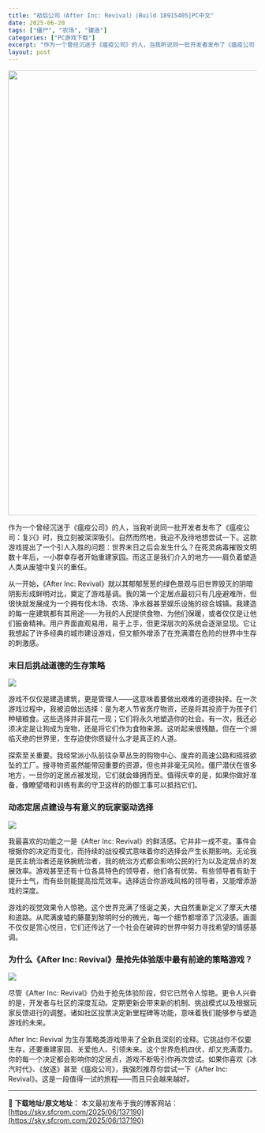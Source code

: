 ```yaml
---
title: "劫后公司（After Inc: Revival）|Build 18915405|PC中文"
date: 2025-06-20
tags: ["僵尸", "农场", "建造"]
categories: ["PC游戏下载"]
excerpt: "作为一个曾经沉迷于《瘟疫公司》的人，当我听说同一批开发者发布了《瘟疫公司：复兴》时，我立刻被深深吸引。自然而然地，我迫不及待地想尝试一下。这款游戏提出了一个引人入胜的问题：世界末日之后会发生什么？在死灵病毒摧毁文明数十年后，一小群幸存者开始重建家园。而这正是我们介入的地方——肩负着塑造人类从废墟中复&hellip;"
layout: post
---
```


<img class="aligncenter size-full wp-image-137191" src="https://sky.sfcrom.com/wp-content/uploads/2025/06/2025062001240996.webp" alt="" width="600" height="900" />

作为一个曾经沉迷于《瘟疫公司》的人，当我听说同一批开发者发布了《瘟疫公司：复兴》时，我立刻被深深吸引。自然而然地，我迫不及待地想尝试一下。这款游戏提出了一个引人入胜的问题：世界末日之后会发生什么？在死灵病毒摧毁文明数十年后，一小群幸存者开始重建家园。而这正是我们介入的地方——肩负着塑造人类从废墟中复兴的重任。

从一开始，《After Inc: Revival》就以其郁郁葱葱的绿色景观与旧世界毁灭的阴暗阴影形成鲜明对比，奠定了游戏基调。我的第一个定居点最初只有几座避难所，但很快就发展成为一个拥有伐木场、农场、净水器甚至娱乐设施的综合城镇。我建造的每一座建筑都有其用途——为我的人民提供食物、为他们保暖，或者仅仅是让他们振奋精神。用户界面直观易用，易于上手，但更深层次的系统会逐渐显现。它让我想起了许多经典的城市建设游戏，但又额外增添了在充满潜在危险的世界中生存的刺激感。
<h3>末日后挑战道德的生存策略</h3>
<img src="https://shared.akamai.steamstatic.com/store_item_assets/steam/apps/3337140/1b9ba4435f110c79542867ba4c7d97d9ec45bbd6/ss_1b9ba4435f110c79542867ba4c7d97d9ec45bbd6.1920x1080.jpg?t=1750262798" />

游戏不仅仅是建造建筑，更是管理人——这意味着要做出艰难的道德抉择。在一次游戏过程中，我被迫做出选择：是为老人节省医疗物资，还是将其投资于为孩子们种植粮食。这些选择并非昙花一现；它们将永久地塑造你的社会。有一次，我还必须决定是让狗成为宠物，还是将它们作为食物来源。这听起来很残酷，但在一个濒临灭绝的世界里，生存迫使你质疑什么才是真正的人道。

探索至关重要。我经常派小队前往杂草丛生的购物中心、废弃的高速公路和摇摇欲坠的工厂。搜寻物资虽然能带回重要的资源，但也并非毫无风险。僵尸潜伏在很多地方，一旦你的定居点被发现，它们就会蜂拥而至。值得庆幸的是，如果你做好准备，像瞭望塔和训练有素的守卫这样的防御工事可以抵挡它们。
<h3>动态定居点建设与有意义的玩家驱动选择</h3>
<img src="https://shared.akamai.steamstatic.com/store_item_assets/steam/apps/3337140/ba5beff84e13a775a876a84341f963fca7d5d2b7/ss_ba5beff84e13a775a876a84341f963fca7d5d2b7.1920x1080.jpg?t=1750262798" />

我最喜欢的功能之一是《After Inc: Revival》的鲜活感。它并非一成不变。事件会根据你的决定而变化，而持续的战役模式意味着你的选择会产生长期影响。无论我是民主统治者还是铁腕统治者，我的统治方式都会影响公民的行为以及定居点的发展效率。游戏甚至还有十位各具特色的领导者，他们各有优势。有些领导者有助于提升士气，而有些则能提高拾荒效率。选择适合你游戏风格的领导者，又能增添游戏的深度。

游戏的视觉效果令人惊艳。这个世界充满了怪诞之美，大自然重新定义了摩天大楼和道路。从爬满废墟的藤蔓到黎明时分的微光，每一个细节都增添了沉浸感。画面不仅仅是赏心悦目，它们还传达了一个社会在破碎的世界中努力寻找希望的情感基调。
<h3>为什么《After Inc: Revival》是抢先体验版中最有前途的策略游戏？</h3>
<img src="https://shared.akamai.steamstatic.com/store_item_assets/steam/apps/3337140/8e7eb8c70b1aacc10662791dcf3fa695e342f113/ss_8e7eb8c70b1aacc10662791dcf3fa695e342f113.1920x1080.jpg?t=1750262798" />

尽管《After Inc: Revival》仍处于抢先体验阶段，但它已然令人惊艳。更令人兴奋的是，开发者与社区的深度互动。定期更新会带来新的机制、挑战模式以及根据玩家反馈进行的调整。诸如社区投票决定新里程碑等功能，意味着我们能够参与塑造游戏的未来。

After Inc: Revival 为生存策略类游戏带来了全新且深刻的诠释。它挑战你不仅要生存，还要重建家园、关爱他人、引领未来。这个世界危机四伏，却又充满潜力。你的每一个决定都会影响你的定居点，游戏不断吸引你再次尝试。如果你喜欢《冰汽时代》、《放逐》甚至《瘟疫公司》，我强烈推荐你尝试一下《After Inc: Revival》。这是一段值得一试的旅程——而且只会越来越好。

---
📖 **下载地址/原文地址：** 本文最初发布于我的博客网站：[https://sky.sfcrom.com/2025/06/137190](https://sky.sfcrom.com/2025/06/137190)
